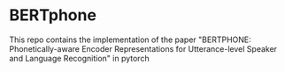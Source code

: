# BERTphone
This repo contains the implementation of the paper "BERTPHONE: Phonetically-aware Encoder Representations for Utterance-level Speaker and Language Recognition" in pytorch
